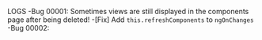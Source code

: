 LOGS 
  -Bug 00001: Sometimes views are still displayed in the components page after being deleted!
    -[Fix] Add ```this.refreshComponents``` to ```ngOnChanges```
  -Bug 00002: 
